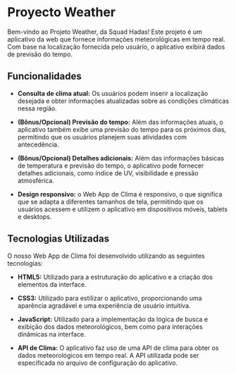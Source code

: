 # Proyecto Weather
Bem-vindo ao Projeto Weather, da Squad Hadas! Este projeto é um aplicativo da web que fornece informações meteorológicas em tempo real. Com base na localização fornecida pelo usuário, o aplicativo exibirá dados de previsão do tempo.

## Funcionalidades

-   **Consulta de clima atual:** Os usuários podem inserir a localização desejada e obter informações atualizadas sobre as condições climáticas nessa região.
    
-   **(Bônus/Opcional) Previsão do tempo:** Além das informações atuais, o aplicativo também exibe uma previsão do tempo para os próximos dias, permitindo que os usuários planejem suas atividades com antecedência.
    
-   **(Bônus/Opcional) Detalhes adicionais:** Além das informações básicas de temperatura e previsão do tempo, o aplicativo pode fornecer detalhes adicionais, como índice de UV, visibilidade e pressão atmosférica.
    
-   **Design responsivo:** o Web App de Clima é responsivo, o que significa que se adapta a diferentes tamanhos de tela, permitindo que os usuários acessem e utilizem o aplicativo em dispositivos móveis, tablets e desktops.
    

## Tecnologias Utilizadas

O nosso Web App de Clima foi desenvolvido utilizando as seguintes tecnologias:

-   **HTML5:** Utilizado para a estruturação do aplicativo e a criação dos elementos da interface.
    
-   **CSS3:** Utilizado para estilizar o aplicativo, proporcionando uma aparência agradável e uma experiência de usuário intuitiva.
    
-   **JavaScript:** Utilizado para a implementação da lógica de busca e exibição dos dados meteorológicos, bem como para interações dinâmicas na interface.
    
-   **API de Clima:** O aplicativo faz uso de uma API de clima para obter os dados meteorológicos em tempo real. A API utilizada pode ser especificada no arquivo de configuração do aplicativo.